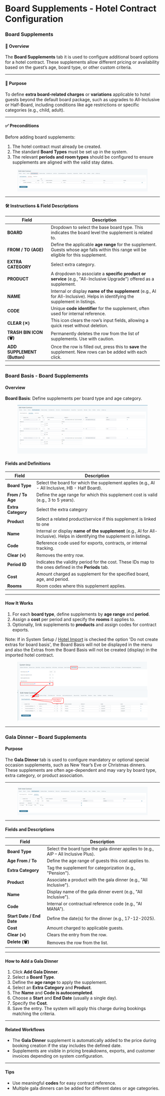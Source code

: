 # Board Supplements - Hotel Contract Configuration

### Board Supplements

#### 🧾 **Overview**

The **Board Supplements** tab it is used to configure additional board options for a hotel contract. These supplements allow different pricing or availability based on the guest’s age, board type, or other custom criteria.

***

#### 🎯 **Purpose**

To define **extra board-related charges** or **variations** applicable to hotel guests beyond the default board package, such as upgrades to All-Inclusive or Half-Board, including conditions like age restrictions or specific categories (e.g., child, adult).

***

#### ✅ **Preconditions**

Before adding board supplements:

1. The hotel contract must already be created.
2. The standard **Board Types** must be set up in the system.
3. The relevant **periods and room types** should be configured to ensure supplements are aligned with the valid stay dates.

<figure><img src="../.gitbook/assets/image (289).png" alt=""><figcaption></figcaption></figure>

***

#### 🛠️ **Instructions & Field Descriptions**

| **Field**                   | **Description**                                                                                                                        |
| --------------------------- | -------------------------------------------------------------------------------------------------------------------------------------- |
| **BOARD**                   | Dropdown to select the base board type. This indicates the board level the supplement is related to.                                   |
| **FROM / TO (AGE)**         | Define the applicable **age range** for the supplement. Guests whose age falls within this range will be eligible for this supplement. |
| **EXTRA CATEGORY**          | Select extra category.                                                                                                                 |
| **PRODUCT**                 | A dropdown to associate a **specific product or service** (e.g., "All-Inclusive Upgrade") offered as a supplement.                     |
| **NAME**                    | Internal or display **name of the supplement** (e.g., AI for All-Inclusive). Helps in identifying the supplement in listings.          |
| **CODE**                    | Unique **code identifier** for the supplement, often used for internal reference.                                                      |
| **CLEAR (✕)**               | This icon clears the row’s input fields, allowing a quick reset without deletion.                                                      |
| **TRASH BIN ICON (🗑️)**    | Permanently deletes the row from the list of supplements. Use with caution.                                                            |
| **ADD SUPPLEMENT (Button)** | Once the row is filled out, press this to **save** the supplement. New rows can be added with each click.                              |

***

### Board Basis - Board Supplememts

#### **Overview**

**Board Basis**: Define supplements per board type and age category.

<figure><img src="../.gitbook/assets/image (295).png" alt=""><figcaption></figcaption></figure>

#### Fields and Definitions

| Field              | Description                                                                                                                   |
| ------------------ | ----------------------------------------------------------------------------------------------------------------------------- |
| **Board Type**     | Select the board for which the supplement applies (e.g., AI - All Inclusive, HB - Half Board).                                |
| **From / To Age**  | Define the age range for which this supplement cost is valid (e.g., 3 to 5 years).                                            |
| **Extra Category** | Select the extra category                                                                                                     |
| **Product**        | Select a related product/service if this supplement is linked to one                                                          |
| **Name**           | Internal or display **name of the supplement** (e.g., AI for All-Inclusive). Helps in identifying the supplement in listings. |
| **Code**           | Reference code used for exports, contracts, or internal tracking.                                                             |
| **Clear (×)**      | Removes the entry row.                                                                                                        |
| **Period ID**      | Indicates the validity period for the cost. These IDs map to the ones defined in the **Periods** tab.                         |
| **Cost**           | Amount charged as supplement for the specified board, age, and period.                                                        |
| **Rooms**          | Room codes where this supplement applies.                                                                                     |

***

#### How It Works

1. For each **board type**, define supplements by **age range** and **period**.
2. Assign a **cost** per period and specify the **rooms** it applies to.
3. Optionally, link supplements to **products** and assign codes for contract exports.

Note: If in System Setup / [Hotel Import](../setup/system-setup/system-setup-hotel-import.md) is checked the option 'Do not create extras for board basis', the Board Basis will not be displayed in the menu and also the Extras from the Board Basis will not be created (display) in the imported hotel contract.

<figure><img src="../.gitbook/assets/image (3) (1).png" alt=""><figcaption></figcaption></figure>

***

### Gala Dinner – Board Supplements

#### Purpose

The **Gala Dinner** tab is used to configure mandatory or optional special occasion supplements, such as New Year’s Eve or Christmas dinners. These supplements are often age-dependent and may vary by board type, extra category, or product association.

***

<figure><img src="../.gitbook/assets/image (297).png" alt=""><figcaption></figcaption></figure>

***

#### Fields and Descriptions

| Field                     | Description                                                                        |
| ------------------------- | ---------------------------------------------------------------------------------- |
| **Board Type**            | Select the board type the gala dinner applies to (e.g., AIP – All Inclusive Plus). |
| **Age From / To**         | Define the age range of guests this cost applies to.                               |
| **Extra Category**        | Tag the supplement for categorization (e.g., "Pension").                           |
| **Product**               | Associate a product with the gala dinner (e.g., "All Inclusive").                  |
| **Name**                  | Display name of the gala dinner event (e.g., "All Inclusive").                     |
| **Code**                  | Internal or contractual reference code (e.g., "AI MANA").                          |
| **Start Date / End Date** | Define the date(s) for the dinner (e.g., 17-12-2025).                              |
| **Cost**                  | Amount charged to applicable guests.                                               |
| **Clear (×)**             | Clears the entry from the row.                                                     |
| **Delete (🗑️)**          | Removes the row from the list.                                                     |

***

#### How to Add a Gala Dinner

1. Click **Add Gala Dinner**.
2. Select a **Board Type**.
3. Define the **age range** to apply the supplement.
4. Select an **Extra Category** and **Product**.
5. The **Name** and **Code is autocompleted**.
6. Choose a **Start** and **End Date** (usually a single day).
7. Specify the **Cost**.
8. Save the entry. The system will apply this charge during bookings matching the criteria.

***

#### Related Workflows

* The **Gala Dinner** supplement is automatically added to the price during booking creation if the stay includes the defined date.
* Supplements are visible in pricing breakdowns, exports, and customer invoices depending on system configuration.

***

#### Tips

* Use meaningful **codes** for easy contract reference.
* Multiple gala dinners can be added for different dates or age categories.

